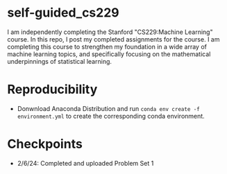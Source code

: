 # self-guided_cs229
I am independently completing the Stanford "CS229:Machine Learning" course. In this repo, I post my completed assignments for the course. I am completing this course to strengthen my foundation in a wide array of machine learning topics, and specifically focusing on the mathematical underpinnings of statistical learning. 

# Reproducibility
- Donwnload Anaconda Distribution and run `conda env create -f environment.yml` to create the corresponding conda environment.

# Checkpoints
- 2/6/24: Completed and uploaded Problem Set 1
